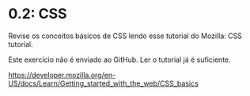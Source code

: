 # 0.2: CSS

Revise os conceitos básicos de CSS lendo esse tutorial do Mozilla: CSS tutorial.

Este exercício não é enviado ao GitHub. Ler o tutorial já é suficiente.

https://developer.mozilla.org/en-US/docs/Learn/Getting_started_with_the_web/CSS_basics